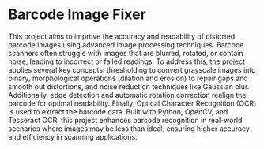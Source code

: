 # Barcode Image Fixer

This project aims to improve the accuracy and readability of distorted barcode images using advanced image processing techniques. Barcode scanners often struggle with images that are blurred, rotated, or contain noise, leading to incorrect or failed readings. To address this, the project applies several key concepts: thresholding to convert grayscale images into binary, morphological operations (dilation and erosion) to repair gaps and smooth out distortions, and noise reduction techniques like Gaussian blur. Additionally, edge detection and automatic rotation correction realign the barcode for optimal readability. Finally, Optical Character Recognition (OCR) is used to extract the barcode data. Built with Python, OpenCV, and Tesseract OCR, this project enhances barcode recognition in real-world scenarios where images may be less than ideal, ensuring higher accuracy and efficiency in scanning applications.
